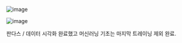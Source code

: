 ![image](https://github.com/sejongsmarcle/2024_Spring_Kaggle_Study/assets/128299865/ac948a18-3d85-4e59-b533-955fcc43fe1d)

![image](https://github.com/sejongsmarcle/2024_Spring_Kaggle_Study/assets/128299865/64e6ba8b-cfec-4c03-aa45-4872397b140d)

판다스 / 데이터 시각화 완료했고 머신러닝 기초는 마지막 트레이닝 제외 완료.
